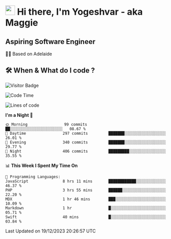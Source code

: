 <h1><img src="https://emojis.slackmojis.com/emojis/images/1531849430/4246/blob-sunglasses.gif?1531849430" width="30"/> Hi there, I'm Yogeshvar - aka Maggie</h1>

## Aspiring Software Engineer
🏂🏻  Based on Adelaide 

## 🛠 When & What do I code ?  

![Visitor Badge](https://visitor-badge.feriirawann.repl.co?username=yogeshvar&repo=yogeshvar&label=Visitors&style=plastic&color=%23457BFF&contentType=svg)

<!--START_SECTION:waka-->
![Code Time](http://img.shields.io/badge/Code%20Time-2%2C431%20hrs%2040%20mins-blue)

![Lines of code](https://img.shields.io/badge/From%20Hello%20World%20I%27ve%20Written-4.0%20million%20lines%20of%20code-blue)

**I'm a Night 🦉** 

```text
🌞 Morning                99 commits          ██░░░░░░░░░░░░░░░░░░░░░░░   08.67 % 
🌆 Daytime                297 commits         ███████░░░░░░░░░░░░░░░░░░   26.01 % 
🌃 Evening                340 commits         ███████░░░░░░░░░░░░░░░░░░   29.77 % 
🌙 Night                  406 commits         █████████░░░░░░░░░░░░░░░░   35.55 % 
```


📊 **This Week I Spent My Time On** 

```text
💬 Programming Languages: 
JavaScript               8 hrs 11 mins       ████████████░░░░░░░░░░░░░   46.37 % 
PHP                      3 hrs 55 mins       ██████░░░░░░░░░░░░░░░░░░░   22.20 % 
MDX                      1 hr 46 mins        ███░░░░░░░░░░░░░░░░░░░░░░   10.09 % 
Markdown                 1 hr                █░░░░░░░░░░░░░░░░░░░░░░░░   05.71 % 
Swift                    40 mins             █░░░░░░░░░░░░░░░░░░░░░░░░   03.84 % 
```


 Last Updated on 19/12/2023 20:26:57 UTC
<!--END_SECTION:waka-->
